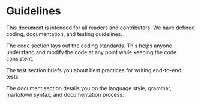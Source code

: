 # Guidelines

This document is intended for all readers and contributors. We have defined coding, documentation, and testing guidelines.

The code section lays out the coding standards. This helps anyone understand and modify the code at any point while keeping the code consistent.

<PageRef page="../../../resources/guidelines/code/README" />

The test section briefs you about best practices for writing end-to-end tests.

<PageRef page="../../../resources/guidelines/testing/README" />

The document section details you on the language style, grammar, markdown syntax, and documentation process.

<PageRef page="../../../resources/guidelines/documentation-guidelines/README" />
